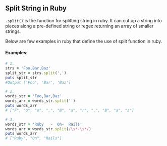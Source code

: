 ## Split String in Ruby

`.split()` is the function for splitting string in ruby. It can cut up a string into pieces along a pre-defined string or regex returning an array of smaller strings.

Below are few examples in ruby that define the use of split function in ruby. 

#### Examples: 
```ruby
# 1.
strs = 'Foo,Bar,Baz'
split_str = strs.split(',')
puts split_str
#Output ['Foo', 'Bar', 'Baz']

# 2.
words_str = 'Foo,Bar,Baz'
words_arr = words_str.split('')
puts words_arr
# ["F", "o", "o", ",", "B", "a", "r", ",", "B", "a", "z"]

# 3.
words_str = 'Ruby   -  On-  Rails'
words_arr = words_str.split(/\s*-\s*/)
puts words_arr
# ["Ruby", "On", "Rails"]
